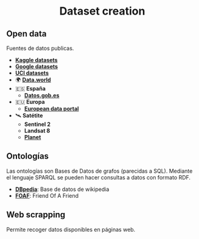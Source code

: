 <h1 align="center">Dataset creation</h1>

## Open data
Fuentes de datos publicas.

- [**Kaggle datasets**](https://www.kaggle.com/datasets)
- [**Google datasets**](https://datasetsearch.research.google.com)
- [**UCI datasets**](https://archive.ics.uci.edu/ml/datasets.php)
- 🌍 [**Data.world**](https://data.world)
- 🇪🇸 **España**
  - [**Datos.gob.es**](https://datos.gob.es)
- 🇪🇺 **Europa**
  - [**European data portal**](https://www.europeandataportal.eu)
- 🛰️ **Satétite**
  - **Sentinel 2**
  - **Landsat 8**
  - [**Planet**](https://www.planet.com)

## Ontologías
Las ontologías son Bases de Datos de grafos (parecidas a SQL). Mediante el lenguaje SPARQL se pueden hacer consultas a datos con formato RDF.

- [**DBpedia**](https://wiki.dbpedia.org/): Base de datos de wikipedia
- [**FOAF**](http://www.foaf-project.org/): Friend Of A Friend


## Web scrapping
Permite recoger datos disponibles en páginas web.
